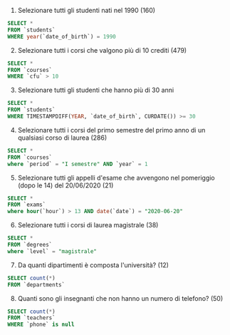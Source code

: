 1. Selezionare tutti gli studenti nati nel 1990 (160)
```SQL
SELECT *
FROM `students`
WHERE year(`date_of_birth`) = 1990
```
2. Selezionare tutti i corsi che valgono più di 10 crediti (479)
```SQL
SELECT *
FROM `courses`
WHERE `cfu` > 10
```
3. Selezionare tutti gli studenti che hanno più di 30 anni
```SQL
SELECT * 
FROM `students`
WHERE TIMESTAMPDIFF(YEAR, `date_of_birth`, CURDATE()) >= 30
```

4. Selezionare tutti i corsi del primo semestre del primo anno di un qualsiasi corso di
laurea (286)
```SQL
SELECT * 
FROM `courses`
where `period` = "I semestre" AND `year` = 1
```
5. Selezionare tutti gli appelli d'esame che avvengono nel pomeriggio (dopo le 14) del
20/06/2020 (21)
```SQL
SELECT * 
FROM `exams`
where hour(`hour`) > 13 AND date(`date`) = "2020-06-20"
```
6. Selezionare tutti i corsi di laurea magistrale (38)
```SQL
SELECT * 
FROM `degrees`
where `level` = "magistrale"
```
7. Da quanti dipartimenti è composta l'università? (12)
```SQL
SELECT count(*) 
FROM `departments`
```
8. Quanti sono gli insegnanti che non hanno un numero di telefono? (50)
```SQL
SELECT count(*) 
FROM `teachers`
WHERE `phone` is null
```